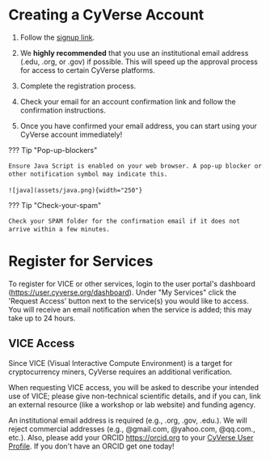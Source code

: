 # Creating a CyVerse Account

1. Follow the [signup link](https://user.cyverse.org/register).

2. We **highly recommended** that you use an institutional email address (.edu, .org, or .gov) if possible. This will speed up the approval process for access to certain CyVerse platforms.

3.  Complete the registration process.

4.  Check your email for an account confirmation link and follow the confirmation instructions.

5. Once you have confirmed your email address, you can start using your CyVerse account immediately!

??? Tip "Pop-up-blockers"

	Ensure Java Script is enabled on your web browser. A pop-up blocker or other notification symbol may indicate this.

	![java](assets/java.png){width="250"}

??? Tip "Check-your-spam"

	Check your SPAM folder for the confirmation email if it does not arrive within a few minutes.


# Register for Services

To register for VICE or other services, login to the user portal's dashboard (<https://user.cyverse.org/dashboard>). Under "My Services" click the 'Request Access' button next to the service(s) you would like to access. You will receive an email notification when the service is added; this may take up to 24 hours.

## VICE Access

Since VICE (Visual Interactive Compute Environment) is a target for cryptocurrency miners, CyVerse requires an additional verification. 

When requesting VICE access, you will be asked to describe your intended use of VICE; please give non-technical scientific details, and if you can, link an external resource (like a workshop or lab website) and funding agency. 

An institutional email address is required (e.g., .org, .gov, .edu.). We will reject commercial addresses (e.g., @gmail.com, @yahoo.com, @qq.com., etc.). Also, please add your ORCID <https://orcid.org> to your [CyVerse User Profile](https://user.cyverse.org). If you don't have an ORCID get one today!
